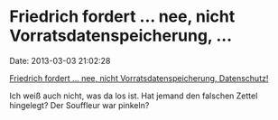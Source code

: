 Friedrich fordert \... nee, nicht Vorratsdatenspeicherung, \...
===============================================================

Date: 2013-03-03 21:02:28

[Friedrich fordert \... nee, nicht Vorratsdatenspeicherung,
Datenschutz!](http://ml.spiegel.de/article.do?id=886620)

Ich weiß auch nicht, was da los ist. Hat jemand den falschen Zettel
hingelegt? Der Souffleur war pinkeln?
